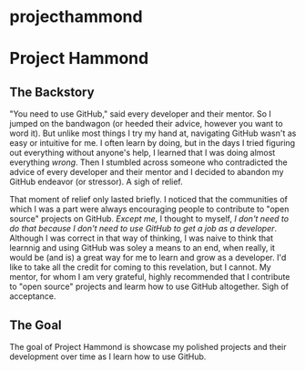 # projecthammond
<h1>Project Hammond</h1>
<h2>The Backstory</h2>
<p>"You need to use GitHub," said every developer and their mentor. So I jumped on the bandwagon (or heeded their advice, however you want to word it). But unlike most things I try my hand at, navigating GitHub wasn't as easy or intuitive for me. I often learn by doing, but in the days I tried figuring out everything without anyone's help, I learned that I was doing almost everything <i>wrong</i>. Then I stumbled across someone who contradicted the advice of every developer and their mentor and I decided to abandon my GitHub endeavor (or stressor). A sigh of relief.</p>
<p>That moment of relief only lasted briefly. I noticed that the communities of which I was a part were always encouraging people to contribute to "open source" projects on GitHub. <i>Except me,</i> I thought to myself, <i>I don't need to do that because I don't need to use GitHub to get a job as a developer</i>. Although I was correct in that way of thinking, I was naive to think that learnnig and using GitHub was soley a means to an end, when really, it would be (and is) a great way for me to learn and grow as a developer. I'd like to take all the credit for coming to this revelation, but I cannot. My mentor, for whom I am very grateful, highly recommended that I contribute to "open source" projects and learm how to use GitHub altogether. Sigh of acceptance.</p>
<h2>The Goal</h2>
<p>The goal of Project Hammond is showcase my polished projects and their development over time as I learn how to use GitHub.</p>
